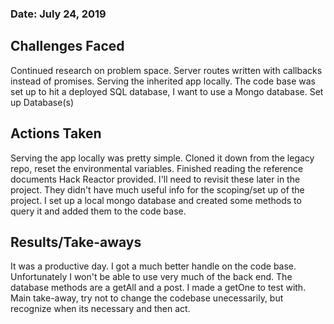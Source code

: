  ### Date: July 24, 2019
 
 ## **Challenges Faced**
 
Continued research on problem space. 
Server routes written with callbacks instead of promises.
Serving the inherited app locally.
The code base was set up to hit a deployed SQL database, I want to use a Mongo database.
Set up Database(s)



## **Actions Taken**
Serving the app locally was pretty simple. 
Cloned it down from the legacy repo, reset the environmental variables. 
Finished reading the reference documents Hack Reactor provided. I'll need to revisit these later in the project.
They didn't have much useful info for the scoping/set up of the project. 
I set up a local mongo database and created some methods to query it and added them to the code base. 

## **Results/Take-aways**
It was a productive day. I got a much better handle on the code base.
Unfortunately I won't be able to use very much of the back end. 
The database methods are a getAll and a post. I made a getOne to test with.
Main take-away, try not to change the codebase unecessarily, but recognize when its necessary and then act. 
